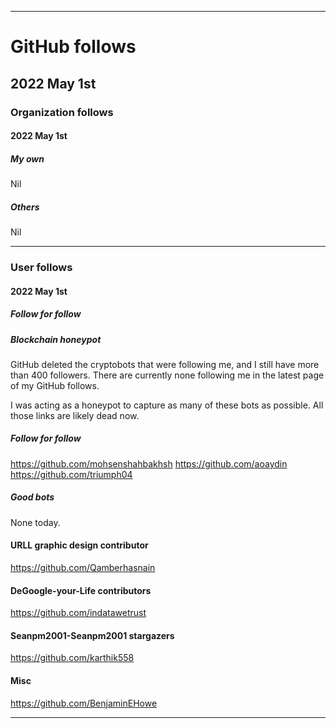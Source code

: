 
***

# GitHub follows

## 2022 May 1st

### Organization follows

#### 2022 May 1st

##### My own

Nil

##### Others

Nil

***

### User follows

#### 2022 May 1st

##### Follow for follow

##### Blockchain honeypot

GitHub deleted the cryptobots that were following me, and I still have more than 400 followers. There are currently none following me in the latest page of my GitHub follows.

I was acting as a honeypot to capture as many of these bots as possible. All those links are likely dead now.

##### Follow for follow

https://github.com/mohsenshahbakhsh
https://github.com/aoaydin
https://github.com/triumph04

##### Good bots

None today.

#### URLL graphic design contributor

https://github.com/Qamberhasnain

#### DeGoogle-your-Life contributors

https://github.com/indatawetrust

#### Seanpm2001-Seanpm2001 stargazers

https://github.com/karthik558

#### Misc

https://github.com/BenjaminEHowe

***

<!-- TODO: Todays entries

#### URLL graphic design contributor

https://github.com/Qamberhasnain

#### DeGoogle-your-LIfe contributors

https://github.com/indatawetrust

#### Seanpm2001-Seanpm2001 stargazers

https://github.com/karthik558

#### Follow for follow

https://github.com/mohsenshahbakhsh
https://github.com/aoaydin
https://github.com/triumph04

#### Misc

https://github.com/BenjaminEHowe

END: TODO !-->


